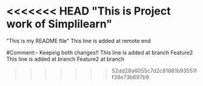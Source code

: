 <<<<<<< HEAD
"This is Project work of Simplilearn" 
=======
"This is my README file" 
This line is added at remote end

#Comment:- Keeping both changes!!
This line is added at branch Feature2
This line is added at branch Feature2 at branch
>>>>>>> 52dd28a6055c7d2c81881b93551ff38e73b697b9
